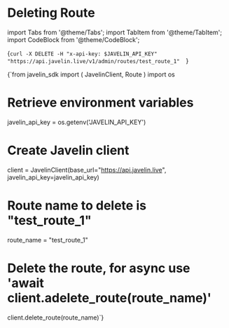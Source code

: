 # Deleting Route
import Tabs from '@theme/Tabs';
import TabItem from '@theme/TabItem';
import CodeBlock from '@theme/CodeBlock';

<Tabs>
<TabItem value="shell" label="curl">

<CodeBlock
  language="python">
  {`
curl -X DELETE -H "x-api-key: $JAVELIN_API_KEY" "https://api.javelin.live/v1/admin/routes/test_route_1"  
`}
</CodeBlock>

</TabItem>
<TabItem value="py" label="Python">

<CodeBlock
  language="python">
  {`from javelin_sdk import (
    JavelinClient,
    Route
)
import os

# Retrieve environment variables
javelin_api_key = os.getenv('JAVELIN_API_KEY')

# Create Javelin client
client = JavelinClient(base_url="https://api.javelin.live",
                       javelin_api_key=javelin_api_key)

# Route name to delete is "test_route_1"
route_name = "test_route_1"

# Delete the route, for async use 'await client.adelete_route(route_name)'
client.delete_route(route_name)`}
</CodeBlock>


</TabItem>
</Tabs>
